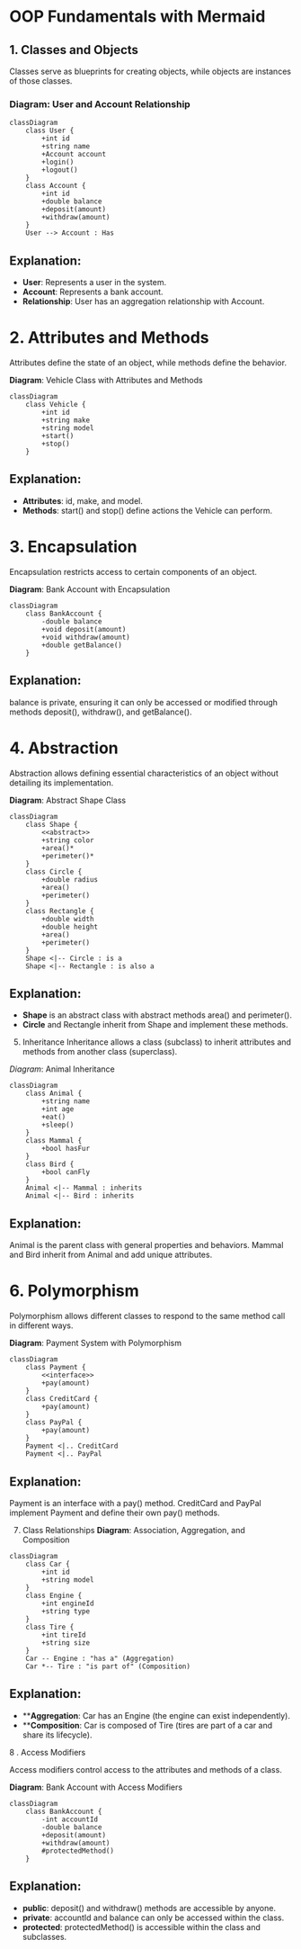 # OOP Fundamentals with Mermaid

## 1. Classes and Objects

Classes serve as blueprints for creating objects, while objects are instances of those classes.

### Diagram: User and Account Relationship
```mermaid
classDiagram
    class User {
        +int id
        +string name
        +Account account
        +login()
        +logout()
    }
    class Account {
        +int id
        +double balance
        +deposit(amount)
        +withdraw(amount)
    }
    User --> Account : Has
```
## Explanation:

- **User**: Represents a user in the system.
- **Account**: Represents a bank account.
- **Relationship**: User has an aggregation relationship with Account.

# 2. Attributes and Methods
Attributes define the state of an object, while methods define the behavior.

**Diagram**: Vehicle Class with Attributes and Methods

```mermaid
classDiagram
    class Vehicle {
        +int id
        +string make
        +string model
        +start()
        +stop()
    }
```
## Explanation:
- **Attributes**: id, make, and model.
- **Methods**: start() and stop() define actions the Vehicle can perform.

# 3. Encapsulation
Encapsulation restricts access to certain components of an object.

**Diagram**: Bank Account with Encapsulation

```mermaid
classDiagram
    class BankAccount {
        -double balance
        +void deposit(amount)
        +void withdraw(amount)
        +double getBalance()
    }
```
## Explanation:
balance is private, ensuring it can only be accessed or modified through methods deposit(), withdraw(), and getBalance().

# 4. Abstraction
Abstraction allows defining essential characteristics of an object without detailing its implementation.

**Diagram**: Abstract Shape Class

```mermaid
classDiagram
    class Shape {
        <<abstract>>
        +string color
        +area()*
        +perimeter()*
    }
    class Circle {
        +double radius
        +area()
        +perimeter()
    }
    class Rectangle {
        +double width
        +double height
        +area()
        +perimeter()
    }
    Shape <|-- Circle : is a 
    Shape <|-- Rectangle : is also a
```

## Explanation:
- **Shape** is an abstract class with abstract methods area() and perimeter().
- **Circle** and Rectangle inherit from Shape and implement these methods.

5. Inheritance
Inheritance allows a class (subclass) to inherit attributes and methods from another class (superclass).

*Diagram*: Animal Inheritance

```mermaid
classDiagram
    class Animal {
        +string name
        +int age
        +eat()
        +sleep()
    }
    class Mammal {
        +bool hasFur
    }
    class Bird {
        +bool canFly
    }
    Animal <|-- Mammal : inherits
    Animal <|-- Bird : inherits
```

## Explanation:
Animal is the parent class with general properties and behaviors.
Mammal and Bird inherit from Animal and add unique attributes.

# 6. Polymorphism
Polymorphism allows different classes to respond to the same method call in different ways.

**Diagram**: Payment System with Polymorphism

```mermaid
classDiagram
    class Payment {
        <<interface>>
        +pay(amount)
    }
    class CreditCard {
        +pay(amount)
    }
    class PayPal {
        +pay(amount)
    }
    Payment <|.. CreditCard
    Payment <|.. PayPal
```

## Explanation:
Payment is an interface with a pay() method.
CreditCard and PayPal implement Payment and define their own pay() methods.

7. Class Relationships
**Diagram**: Association, Aggregation, and Composition

```mermaid
classDiagram
    class Car {
        +int id
        +string model
    }
    class Engine {
        +int engineId
        +string type
    }
    class Tire {
        +int tireId
        +string size
    }
    Car -- Engine : "has a" (Aggregation)
    Car *-- Tire : "is part of" (Composition)
```
## Explanation:
- ****Aggregation**: Car has an Engine (the engine can exist independently).
- ****Composition**: Car is composed of Tire (tires are part of a car and share its lifecycle).

8
. Access Modifiers

Access modifiers control access to the attributes and methods of a class.

**Diagram**: Bank Account with Access Modifiers
```mermaid
classDiagram
    class BankAccount {
        -int accountId
        -double balance
        +deposit(amount)
        +withdraw(amount)
        #protectedMethod()
    }
```
## Explanation:
- **public**: deposit() and withdraw() methods are accessible by anyone.
- **private**: accountId and balance can only be accessed within the class.
- **protected**: protectedMethod() is accessible within the class and subclasses.

